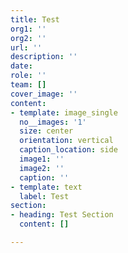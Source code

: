 ```yaml
---
title: Test
org1: ''
org2: ''
url: ''
description: ''
date: 
role: ''
team: []
cover_image: ''
content:
- template: image_single
  no__images: '1'
  size: center
  orientation: vertical
  caption_location: side
  image1: ''
  image2: ''
  caption: ''
- template: text
  label: Test
section:
- heading: Test Section
  content: []

---
```

